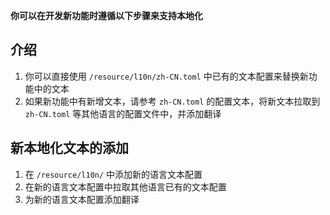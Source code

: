 **你可以在开发新功能时遵循以下步骤来支持本地化**  

## 介绍
1. 你可以直接使用 `/resource/l10n/zh-CN.toml` 中已有的文本配置来替换新功能中的文本
2. 如果新功能中有新增文本，请参考 `zh-CN.toml` 的配置文本，将新文本拉取到 `zh-CN.toml` 等其他语言的配置文件中，并添加翻译

## 新本地化文本的添加
1. 在 `/resource/l10n/` 中添加新的语言文本配置
2. 在新的语言文本配置中拉取其他语言已有的文本配置
3. 为新的语言文本配置添加翻译